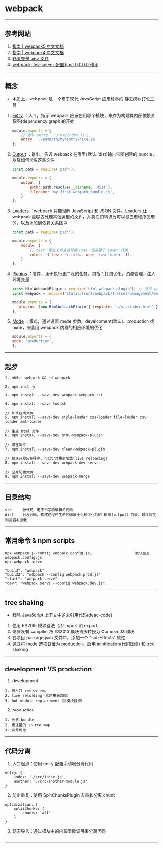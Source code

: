 # webpack

---
## 参考网站
1. [指南 | webpack5 中文文档](https://webpack.docschina.org/guides/)
2. [指南 | webpack4 中文文档](https://v4.webpack.docschina.org/guides/)
3. [环境变量 .env 文件](https://juejin.cn/post/6844904153890684935)
4. [webpack-dev-server 配置 host 0.0.0.0 作用](https://juejin.cn/post/6844904019039617038)
---
## 概念
- 本质上，webpack 是一个用于现代 JavaScript 应用程序的 静态模块打包工具
1. [Entry](https://webpack.docschina.org/concepts/entry-points/) ：入口，指示 webpack 应该使用哪个模块，来作为构建其内部依赖关系图(dependency graph)的开始
    ```javascript
    module.exports = {
        // 默认 entry: './src/index.js';,
        entry: './path/to/my/entry/file.js',
    };
    ```
2. [Output](https://webpack.docschina.org/concepts/output/) ：输出，告诉 webpack 在哪里(默认./dist)输出它所创建的 bundle，以及如何命名这些文件
    ```javascript
    const path = require('path');
    
    module.exports = {
        output: {
            path: path.resolve(__dirname, 'dist'),
            filename: 'my-first-webpack.bundle.js',
        }
    };
    ```
3. [Loaders](https://webpack.docschina.org/concepts/loaders/) ：webpack 只能理解 JavaScript 和 JSON 文件。Loaders 让 webpack 能够去处理其他类型的文件，并将它们转换为可以被应用程序使用的，以及添加到依赖关系图中
    ```javascript
    const path = require('path');
    
    module.exports = {
        module: {
            // test：哪些文件会被转换；use：使用哪个 Loder 转换
            rules: [{ test: /\.txt$/, use: 'raw-loader' }],
        }
    };
    ```
4. [Plugins](https://webpack.docschina.org/concepts/plugins/) ：插件，用于执行更广泛的任务。包括：打包优化，资源管理，注入环境变量
    ```javascript
    const HtmlWebpackPlugin = require('html-webpack-plugin'); // 通过 npm 安装
    const webpack = require('static/front/webpack/1-asset-management/webpack'); // 用于访问内置插件
    
    module.exports = {
       plugins: [new HtmlWebpackPlugin({ template: './src/index.html' })],
    };
    ```
5. [Mode](https://webpack.docschina.org/concepts/#mode) ：模式，通过设置 mode 参数，development(默认)、production 或 none，来启用 webpack 内置的相应环境的优化
    ```javascript
    module.exports = {
    mode: 'production',
    };
    ```
---
## 起步
```
1. mkdir webpack && cd webpack

2. npm init -y

3. npm install --save-dev webpack webpack-cli

4. npm install --save lodash

// 加载各类文件
5. npm install --save-dev style-loader css-loader file-loader csv-loader xml-loader

// 生成 html 文件
6. npm install --save-dev html-webpack-plugin

// 清理插件
7. npm install --save-dev clean-webpack-plugin

// 快速开发应用程序，可以实时重新加载(live reloading)
8. npm install --save-dev webpack-dev-server

// 合并配置文件
9. npm install --save-dev webpack-merge
```
---
## 目录结构
```
src     源代码，用于书写和编辑的代码
dist    分发代码，构建过程产生的代码最小化和优化后的 输出(output) 目录，最终将在浏览器中加载
```
---
## 常用命令 & npm scripts
```
npx webpack [--config webpack.config.js]                    默认使用 webpack.config.js
npx webpack serve

"build": "webpack"
"build2": "webpack --config webpack.prod.js"
"start": "webpack serve"
"dev": "webpack serve --config webpack.dev.js",
```
---
## tree shaking
- 移除 JavaScript 上下文中的未引用代码(dead-code)
1. 使用 ES2015 模块语法（即 import 和 export）
2. 确保没有 compiler 将 ES2015 模块语法转换为 CommonJS 模块
3. 在项目 package.json 文件中，添加一个 "sideEffects" 属性
4. 通过将 mode 选项设置为 production，启用 minification(代码压缩) 和 tree shaking
---
## development VS production
1. development
```
1. 强大的 source map
2. live reloading（实时重新加载）
3. hot module replacement（热模块替换）
```
2. production
```
1. 压缩 bundle
2. 更轻量的 source map
3. 资源优化
```
---
## 代码分离
1. 入口起点：使用 entry 配置手动地分离代码
```
entry: {
    index: './src/index.js',
    another: './src/another-module.js'
}
```
2. 防止重复：使用 SplitChunksPlugin 去重和分离 chunk
```
optimization: {
    splitChunks: {
        chunks: 'all'
    }
}
```
3. 动态导入：通过模块中的内联函数调用来分离代码
```
```
---